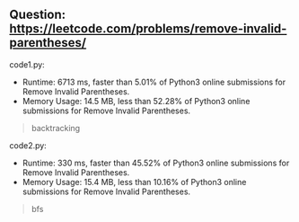 ## Question: https://leetcode.com/problems/remove-invalid-parentheses/

code1.py:
* Runtime: 6713 ms, faster than 5.01% of Python3 online submissions for Remove Invalid Parentheses.
* Memory Usage: 14.5 MB, less than 52.28% of Python3 online submissions for Remove Invalid Parentheses.
> backtracking

code2.py:
* Runtime: 330 ms, faster than 45.52% of Python3 online submissions for Remove Invalid Parentheses.
* Memory Usage: 15.4 MB, less than 10.16% of Python3 online submissions for Remove Invalid Parentheses.
> bfs